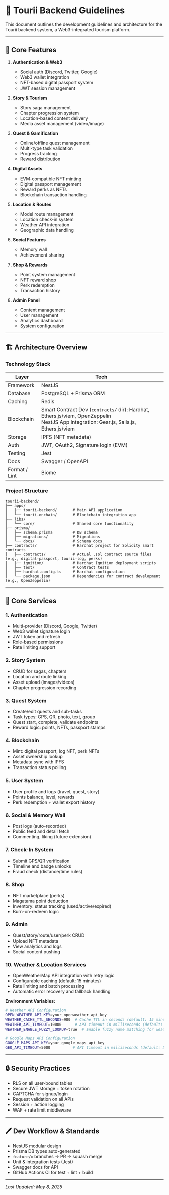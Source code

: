 # 📝 Tourii Backend Guidelines

This document outlines the development guidelines and architecture for the Tourii backend system, a Web3-integrated tourism platform.

---

## 🌟 Core Features

1. **Authentication & Web3**

   - Social auth (Discord, Twitter, Google)
   - Web3 wallet integration
   - NFT-based digital passport system
   - JWT session management

2. **Story & Tourism**

   - Story saga management
   - Chapter progression system
   - Location-based content delivery
   - Media asset management (video/image)

3. **Quest & Gamification**

   - Online/offline quest management
   - Multi-type task validation
   - Progress tracking
   - Reward distribution

4. **Digital Assets**

   - EVM-compatible NFT minting
   - Digital passport management
   - Reward perks as NFTs
   - Blockchain transaction handling

5. **Location & Routes**

   - Model route management
   - Location check-in system
   - Weather API integration
   - Geographic data handling

6. **Social Features**

   - Memory wall
   - Achievement sharing

7. **Shop & Rewards**

   - Point system management
   - NFT reward shop
   - Perk redemption
   - Transaction history

8. **Admin Panel**
   - Content management
   - User management
   - Analytics dashboard
   - System configuration

---

## 🏗️ Architecture Overview

### Technology Stack

| Layer         | Tech                                                                                                                                        |
| ------------- | ------------------------------------------------------------------------------------------------------------------------------------------- |
| Framework     | NestJS                                                                                                                                      |
| Database      | PostgreSQL + Prisma ORM                                                                                                                     |
| Caching       | Redis                                                                                                                                       |
| Blockchain    | Smart Contract Dev (`contracts/` dir): Hardhat, Ethers.js/viem, OpenZeppelin <br> NestJS App Integration: Gear.js, Sails.js, Ethers.js/viem |
| Storage       | IPFS (NFT metadata)                                                                                                                         |
| Auth          | JWT, OAuth2, Signature login (EVM)                                                                                                          |
| Testing       | Jest                                                                                                                                        |
| Docs          | Swagger / OpenAPI                                                                                                                           |
| Format / Lint | Biome                                                                                                                                       |

### Project Structure

```
tourii-backend/
├── apps/
│   ├── tourii-backend/       # Main API application
│   └── tourii-onchain/       # Blockchain integration app
├── libs/
│   └── core/                 # Shared core functionality
├── prisma/
│   ├── schema.prisma         # DB schema
│   ├── migrations/           # Migrations
│   └── docs/                 # Schema docs
├── contracts/                # Hardhat project for Solidity smart contracts
│   ├── contracts/            # Actual .sol contract source files (e.g., digital-passport, tourii-log, perks)
│   ├── ignition/             # Hardhat Ignition deployment scripts
│   ├── test/                 # Contract tests
│   ├── hardhat.config.ts     # Hardhat configuration
│   └── package.json          # Dependencies for contract development (e.g., OpenZeppelin)
```

---

## 🔧 Core Services

### 1. Authentication

- Multi-provider (Discord, Google, Twitter)
- Web3 wallet signature login
- JWT token and refresh
- Role-based permissions
- Rate limiting support

### 2. Story System

- CRUD for sagas, chapters
- Location and route linking
- Asset upload (images/videos)
- Chapter progression recording

### 3. Quest System

- Create/edit quests and sub-tasks
- Task types: GPS, QR, photo, text, group
- Quest start, complete, validate endpoints
- Reward logic: points, NFTs, passport stamps

### 4. Blockchain

- Mint: digital passport, log NFT, perk NFTs
- Asset ownership lookup
- Metadata sync with IPFS
- Transaction status polling

### 5. User System

- User profile and logs (travel, quest, story)
- Points balance, level, rewards
- Perk redemption + wallet export history

### 6. Social & Memory Wall

- Post logs (auto-recorded)
- Public feed and detail fetch
- Commenting, liking (future extension)

### 7. Check-In System

- Submit GPS/QR verification
- Timeline and badge unlocks
- Fraud check (distance/time rules)

### 8. Shop

- NFT marketplace (perks)
- Magatama point deduction
- Inventory: status tracking (used/active/expired)
- Burn-on-redeem logic

### 9. Admin

- Quest/story/route/user/perk CRUD
- Upload NFT metadata
- View analytics and logs
- Social content pushing

### 10. Weather & Location Services
- OpenWeatherMap API integration with retry logic
- Configurable caching (default: 15 minutes)
- Rate limiting and batch processing
- Automatic error recovery and fallback handling

**Environment Variables:**
```bash
# Weather API Configuration
OPEN_WEATHER_API_KEY=your_openweather_api_key
WEATHER_CACHE_TTL_SECONDS=900  # Cache TTL in seconds (default: 15 minutes)
WEATHER_API_TIMEOUT=10000      # API timeout in milliseconds (default: 10 seconds)
WEATHER_ENABLE_FUZZY_LOOKUP=true  # Enable fuzzy name matching for weather lookups (default: true)

# Google Maps API Configuration  
GOOGLE_MAPS_API_KEY=your_google_maps_api_key
GEO_API_TIMEOUT=5000          # API timeout in milliseconds (default: 5 seconds)
```

---

## 🔒 Security Practices

- RLS on all user-bound tables
- Secure JWT storage + token rotation
- CAPTCHA for signup/login
- Request validation on all APIs
- Session + action logging
- WAF + rate limit middleware

---

## 🖊️ Dev Workflow & Standards

- NestJS modular design
- Prisma DB types auto-generated
- `feature/x` branches → PR → squash merge
- Unit & integration tests (Jest)
- Swagger docs for API
- GitHub Actions CI for test + lint + build

---

_Last Updated: May 8, 2025_

